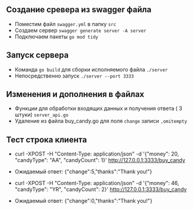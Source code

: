 ## Создание сревера из swagger файла
-   Поместим файл `swagger.yml` в папку `src`
-   Создаем сервер `swagger generate server -A server`
-   Подключаем пакеты `go mod tidy`

## Запуск сервера
-   Команда `go build` для сборки исполняемого файла `./server`
-   Непосредственно запуск `./server --port 3333`

## Изменения и дополнения в файлах
-   Функции для обработки входящих данных и получения ответа ( 3 штуки) `server_api.go`
-   Удаление из файла buy_candy.go для поля `change` записи `,omitempty`

## Тест строка клиента
-   curl -XPOST -H "Content-Type: application/json" -d '{"money": 20, "candyType": "AA", "candyCount": 1}' http://127.0.0.1:3333/buy_candy
-   Ожидаемый ответ: {"change":5,"thanks":"Thank you!"}

-   curl -XPOST -H "Content-Type: application/json" -d '{"money": 46, "candyType": "YR", "candyCount": 2}' http://127.0.0.1:3333/buy_candy

-   Ожидаемый ответ: {"change":0,"thanks":"Thank you!"}